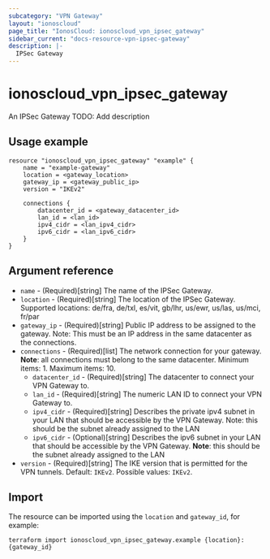 ```yaml
---
subcategory: "VPN Gateway"
layout: "ionoscloud"
page_title: "IonosCloud: ionoscloud_vpn_ipsec_gateway"
sidebar_current: "docs-resource-vpn-ipsec-gateway"
description: |-
  IPSec Gateway
---
```


# ionoscloud_vpn_ipsec_gateway

An IPSec Gateway TODO: Add description

## Usage example

```
resource "ionoscloud_vpn_ipsec_gateway" "example" {
	name = "example-gateway"
	location = <gateway_location>
	gateway_ip = <gateway_public_ip>
	version = "IKEv2"

	connections {
		datacenter_id = <gateway_datacenter_id>
		lan_id = <lan_id>
		ipv4_cidr = <lan_ipv4_cidr>
		ipv6_cidr = <lan_ipv6_cidr>
	}
}
```

## Argument reference

* `name` - (Required)[string] The name of the IPSec Gateway.
* `location` - (Required)[string] The location of the IPSec Gateway. Supported locations: de/fra, de/txl, es/vit,
  gb/lhr, us/ewr, us/las, us/mci, fr/par
* `gateway_ip` - (Required)[string] Public IP address to be assigned to the gateway. Note: This must be an IP address in
  the same datacenter as the connections.
* `connections` - (Required)[list] The network connection for your gateway. **Note**: all connections must belong to the
  same datacenter. Minimum items: 1. Maximum items: 10.
    * `datacenter_id` - (Required)[string] The datacenter to connect your VPN Gateway to.
    * `lan_id` - (Required)[string] The numeric LAN ID to connect your VPN Gateway to.
    * `ipv4_cidr` - (Required)[string] Describes the private ipv4 subnet in your LAN that should be accessible by the
      VPN Gateway. Note: this should be the subnet already assigned to the LAN
    * `ipv6_cidr` - (Optional)[string] Describes the ipv6 subnet in your LAN that should be accessible by the VPN
      Gateway. **Note**: this should be the subnet already assigned to the LAN
* `version` - (Required)[string] The IKE version that is permitted for the VPN tunnels. Default: `IKEv2`. Possible
  values: `IKEv2`.

## Import

The resource can be imported using the `location` and `gateway_id`, for example:

```
terraform import ionoscloud_vpn_ipsec_gateway.example {location}:{gateway_id}
```
